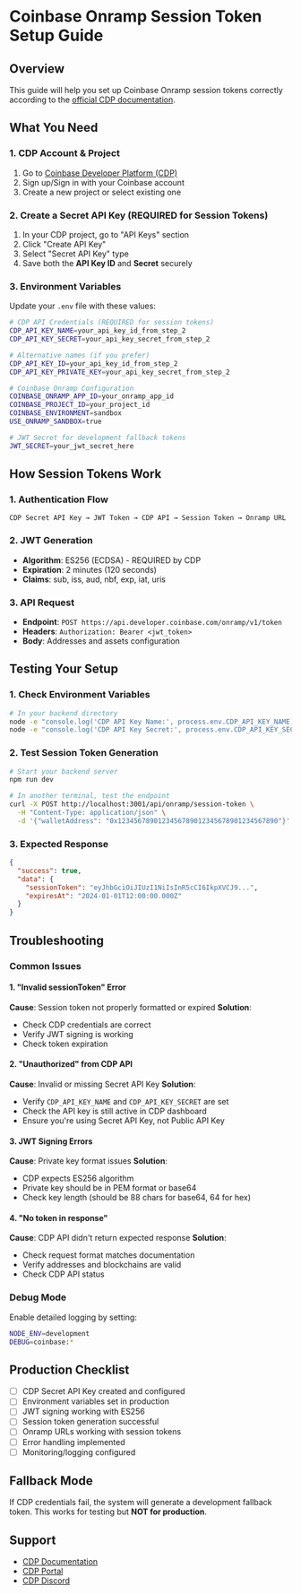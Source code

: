 # Coinbase Onramp Session Token Setup Guide

## Overview
This guide will help you set up Coinbase Onramp session tokens correctly according to the [official CDP documentation](https://docs.cdp.coinbase.com/onramp-&-offramp/onramp-apis/generating-onramp-url#getting-a-session-token).

## What You Need

### 1. CDP Account & Project
1. Go to [Coinbase Developer Platform (CDP)](https://portal.cdp.coinbase.com)
2. Sign up/Sign in with your Coinbase account
3. Create a new project or select existing one

### 2. Create a Secret API Key (REQUIRED for Session Tokens)
1. In your CDP project, go to "API Keys" section
2. Click "Create API Key"
3. Select "Secret API Key" type
4. Save both the **API Key ID** and **Secret** securely

### 3. Environment Variables
Update your `.env` file with these values:

```bash
# CDP API Credentials (REQUIRED for session tokens)
CDP_API_KEY_NAME=your_api_key_id_from_step_2
CDP_API_KEY_SECRET=your_api_key_secret_from_step_2

# Alternative names (if you prefer)
CDP_API_KEY_ID=your_api_key_id_from_step_2
CDP_API_KEY_PRIVATE_KEY=your_api_key_secret_from_step_2

# Coinbase Onramp Configuration
COINBASE_ONRAMP_APP_ID=your_onramp_app_id
COINBASE_PROJECT_ID=your_project_id
COINBASE_ENVIRONMENT=sandbox
USE_ONRAMP_SANDBOX=true

# JWT Secret for development fallback tokens
JWT_SECRET=your_jwt_secret_here
```

## How Session Tokens Work

### 1. Authentication Flow
```
CDP Secret API Key → JWT Token → CDP API → Session Token → Onramp URL
```

### 2. JWT Generation
- **Algorithm**: ES256 (ECDSA) - REQUIRED by CDP
- **Expiration**: 2 minutes (120 seconds)
- **Claims**: sub, iss, aud, nbf, exp, iat, uris

### 3. API Request
- **Endpoint**: `POST https://api.developer.coinbase.com/onramp/v1/token`
- **Headers**: `Authorization: Bearer <jwt_token>`
- **Body**: Addresses and assets configuration

## Testing Your Setup

### 1. Check Environment Variables
```bash
# In your backend directory
node -e "console.log('CDP API Key Name:', process.env.CDP_API_KEY_NAME)"
node -e "console.log('CDP API Key Secret:', process.env.CDP_API_KEY_SECRET ? 'SET' : 'NOT SET')"
```

### 2. Test Session Token Generation
```bash
# Start your backend server
npm run dev

# In another terminal, test the endpoint
curl -X POST http://localhost:3001/api/onramp/session-token \
  -H "Content-Type: application/json" \
  -d '{"walletAddress": "0x1234567890123456789012345678901234567890"}'
```

### 3. Expected Response
```json
{
  "success": true,
  "data": {
    "sessionToken": "eyJhbGciOiJIUzI1NiIsInR5cCI6IkpXVCJ9...",
    "expiresAt": "2024-01-01T12:00:00.000Z"
  }
}
```

## Troubleshooting

### Common Issues

#### 1. "Invalid sessionToken" Error
**Cause**: Session token not properly formatted or expired
**Solution**: 
- Check CDP credentials are correct
- Verify JWT signing is working
- Check token expiration

#### 2. "Unauthorized" from CDP API
**Cause**: Invalid or missing Secret API Key
**Solution**:
- Verify `CDP_API_KEY_NAME` and `CDP_API_KEY_SECRET` are set
- Check the API key is still active in CDP dashboard
- Ensure you're using Secret API Key, not Public API Key

#### 3. JWT Signing Errors
**Cause**: Private key format issues
**Solution**:
- CDP expects ES256 algorithm
- Private key should be in PEM format or base64
- Check key length (should be 88 chars for base64, 64 for hex)

#### 4. "No token in response"
**Cause**: CDP API didn't return expected response
**Solution**:
- Check request format matches documentation
- Verify addresses and blockchains are valid
- Check CDP API status

### Debug Mode
Enable detailed logging by setting:
```bash
NODE_ENV=development
DEBUG=coinbase:*
```

## Production Checklist

- [ ] CDP Secret API Key created and configured
- [ ] Environment variables set in production
- [ ] JWT signing working with ES256
- [ ] Session token generation successful
- [ ] Onramp URLs working with session tokens
- [ ] Error handling implemented
- [ ] Monitoring/logging configured

## Fallback Mode
If CDP credentials fail, the system will generate a development fallback token. This works for testing but **NOT for production**.

## Support
- [CDP Documentation](https://docs.cdp.coinbase.com)
- [CDP Portal](https://portal.cdp.coinbase.com)
- [CDP Discord](https://discord.gg/coinbase-developers) 
